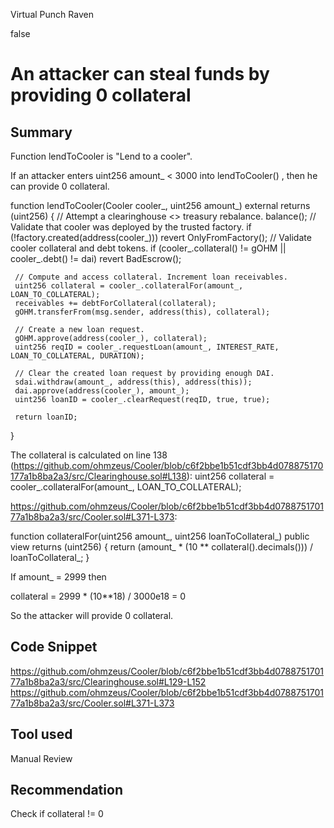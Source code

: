 Virtual Punch Raven

false

# An attacker can steal funds by providing 0 collateral
## Summary

Function lendToCooler is "Lend to a cooler".

If an attacker enters uint256 amount_ < 3000 into lendToCooler() , then he can provide 0 collateral.

function lendToCooler(Cooler cooler_, uint256 amount_) external returns (uint256) {
     // Attempt a clearinghouse <> treasury rebalance.
     balance();
     // Validate that cooler was deployed by the trusted factory.
     if (!factory.created(address(cooler_))) revert OnlyFromFactory();
     // Validate cooler collateral and debt tokens.
     if (cooler_.collateral() != gOHM || cooler_.debt() != dai) revert BadEscrow();

     // Compute and access collateral. Increment loan receivables.
     uint256 collateral = cooler_.collateralFor(amount_, LOAN_TO_COLLATERAL);
     receivables += debtForCollateral(collateral);
     gOHM.transferFrom(msg.sender, address(this), collateral);

     // Create a new loan request.
     gOHM.approve(address(cooler_), collateral);
     uint256 reqID = cooler_.requestLoan(amount_, INTEREST_RATE, LOAN_TO_COLLATERAL, DURATION);

     // Clear the created loan request by providing enough DAI.
     sdai.withdraw(amount_, address(this), address(this));
     dai.approve(address(cooler_), amount_);
     uint256 loanID = cooler_.clearRequest(reqID, true, true);
    
     return loanID;
}

The collateral is calculated on line 138 (https://github.com/ohmzeus/Cooler/blob/c6f2bbe1b51cdf3bb4d078875170177a1b8ba2a3/src/Clearinghouse.sol#L138):
uint256 collateral = cooler_.collateralFor(amount_, LOAN_TO_COLLATERAL);

https://github.com/ohmzeus/Cooler/blob/c6f2bbe1b51cdf3bb4d078875170177a1b8ba2a3/src/Cooler.sol#L371-L373:

function collateralFor(uint256 amount_, uint256 loanToCollateral_) public view returns (uint256) {
     return (amount_ * (10 ** collateral().decimals())) / loanToCollateral_;
}

If amount_ = 2999 then

collateral = 2999 * (10**18) / 3000e18 = 0

So the attacker will provide 0 collateral.

## Code Snippet

https://github.com/ohmzeus/Cooler/blob/c6f2bbe1b51cdf3bb4d078875170177a1b8ba2a3/src/Clearinghouse.sol#L129-L152
https://github.com/ohmzeus/Cooler/blob/c6f2bbe1b51cdf3bb4d078875170177a1b8ba2a3/src/Cooler.sol#L371-L373

## Tool used

Manual Review

## Recommendation

Check if collateral != 0
